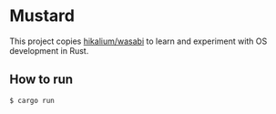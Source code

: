 # Mustard
This project copies [hikalium/wasabi](https://github.com/hikalium/wasabi) to learn and experiment with OS development in Rust.

## How to run
```bash
$ cargo run
```
